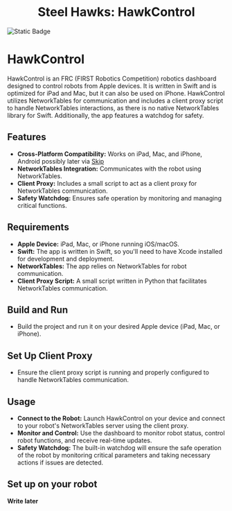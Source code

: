 <h1 align="center">Steel Hawks: HawkControl</h1>

![Static Badge](https://img.shields.io/badge/Team-2601-red?style=for-the-badge&link=https%3A%2F%2Fsteelhawks.org)

# HawkControl

HawkControl is an FRC (FIRST Robotics Competition) robotics dashboard designed to control robots from Apple devices. It is written in Swift and is optimized for iPad and Mac, but it can also be used on iPhone. HawkControl utilizes NetworkTables for communication and includes a client proxy script to handle NetworkTables interactions, as there is no native NetworkTables library for Swift. Additionally, the app features a watchdog for safety.

## Features

- **Cross-Platform Compatibility:** Works on iPad, Mac, and iPhone, Android possibly later via [Skip](https://skip.tools/)
- **NetworkTables Integration:** Communicates with the robot using NetworkTables.
- **Client Proxy:** Includes a small script to act as a client proxy for NetworkTables communication.
- **Safety Watchdog:** Ensures safe operation by monitoring and managing critical functions.

## Requirements

- **Apple Device:** iPad, Mac, or iPhone running iOS/macOS.
- **Swift:** The app is written in Swift, so you'll need to have Xcode installed for development and deployment.
- **NetworkTables:** The app relies on NetworkTables for robot communication.
- **Client Proxy Script:** A small script written in Python that facilitates NetworkTables communication.

## Build and Run
- Build the project and run it on your desired Apple device (iPad, Mac, or iPhone).

## Set Up Client Proxy
- Ensure the client proxy script is running and properly configured to handle NetworkTables communication.

## Usage
- **Connect to the Robot:** Launch HawkControl on your device and connect to your robot's NetworkTables server using the client proxy.
- **Monitor and Control:** Use the dashboard to monitor robot status, control robot functions, and receive real-time updates.
- **Safety Watchdog:** The built-in watchdog will ensure the safe operation of the robot by monitoring critical parameters and taking necessary actions if issues are detected.

## Set up on your robot
**Write later**
